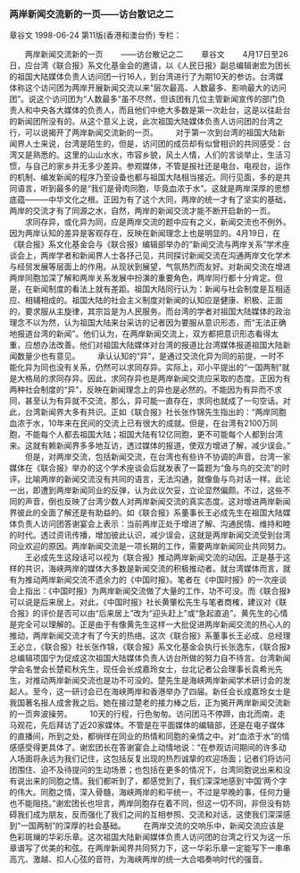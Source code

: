 ### 两岸新闻交流新的一页——访台散记之二
章谷文
1998-06-24
第11版(香港和澳台侨)
专栏：

　　两岸新闻交流新的一页
　　——访台散记之二
　　章谷文
　　4月17日至26日，应台湾《联合报》系文化基金会的邀请，以《人民日报》副总编辑谢宏为团长的祖国大陆媒体负责人访问团一行16人，到台湾进行了为期10天的参访。台湾媒体称这个访问团为两岸开展新闻交流以来“层次最高、人数最多、影响最大的访问团”。说这个访问团为“人数最多”虽不尽然，但该团有几位主管新闻宣传的部门负责人和中央各大媒体的负责人，而且他们中绝大多数是第一次赴台，这是以往赴台的新闻团所没有的。从这个意义上说，此次祖国大陆媒体负责人访问团的台湾之行，可以说揭开了两岸新闻交流新的一页。
　　对于第一次到台湾的祖国大陆新闻界人士来说，台湾是陌生的，但是，访问团的成员却有似曾相识的共同感受：台湾又是熟悉的。这里的山山水水，市容乡貌，风土人情，人们的言谈举止，生活习惯，与自己的家乡并无多少差异。参观媒体，不管是报社还是电台、电视台，运作的机制、编发新闻的程序乃至设备也都与祖国大陆相当接近。同行见面，多的是共同语言，听到最多的是“我们是骨肉同胞，毕竟血浓于水”。这就是两岸深厚的思想底蕴———中华文化之根。正因为有了这个大同，两岸的统一才有了坚实的基础，两岸的交流才有了同源之水，自然，两岸的新闻交流才能不断开启新的一页。
　　求同存异，或化异为同，应是两岸交流的题中应有之义，新闻交流也不例外。因为两岸认知的差异是客观存在，反映在新闻理念上也是明显的。4月19日，在《联合报》系文化基金会与《联合报》编辑部举办的“新闻交流与两岸关系”学术座谈会上，两岸学者和新闻界人士各抒己见，共同探讨新闻交流在沟通两岸文化学术与经贸发展等层面上的作用。从现状到展望，气氛热烈而友好。对新闻交流在增进两岸同胞加深了解和两岸关系发展中扮演的重要角色，两岸同行都十分肯定。但是，在新闻制度的看法上就有差距。祖国大陆同行认为：新闻与社会制度是互相适应、相辅相成的。祖国大陆的社会主义制度对新闻的认知应是健康、积极、正面的，要求服从主旋律，其宗旨是为人民服务。而台湾的学者对祖国大陆媒体的政治理念不以为然，认为祖国大陆来台采访的记者因为要服从意识形态，而“无法正确地报道台湾的新闻”。他们认为，在两岸新闻交流上，双方都把意识形态看得太重，应想办法改善。他们对祖国大陆媒体对台湾的报道比台湾媒体报道祖国大陆新闻数量少也有意见。
　　承认认知的“异”，是通过交流化异为同的前提，一时不能化异为同也没有关系，仍然可以求同存异。实际上，邓小平提出的“一国两制”就是大格局的求同存异。因此，求同存异也是两岸新闻交流应采取的态度。正因为有两种社会制度的“异”，反映在新闻理念上的异也是必然的。不能因为有异而不求同，甚至认为有异就不交流，那么，异可能一直存在，求同也就成了一句空话。对此，台湾新闻界大多有共识。正如《联合报》社长张作锦先生指出的：“两岸同胞血浓于水，10年来在民间的交流上已有很大的成就。但是，在台湾有2100万同胞，不能每个人都去祖国大陆；祖国大陆有12亿同胞，更不可能每个人都到台湾来。这就有赖新闻界多多地互访，透过媒体的报道，使双方增进了解，减少误会。”
　　但是，对两岸交流，包括新闻交流，在台湾也有些许不协调的声音。台湾一家媒体在《联合报》举办的这个学术座谈会后就发表了一篇题为“鱼与鸟的交流”的时评。比喻两岸的新闻交流没有共同的语言，无法沟通，就像鱼与鸟对话一样。此论一出，即遭到两岸新闻同业的反弹，认为此议欠妥，立论显然偏颇。不过，这些不同的声音，倒也反映了台湾少数人对两岸新闻交流的真实态度。这对增进两岸新闻界彼此的全面了解还是有助益的。如《联合报》系董事长王必成先生在祖国大陆媒体负责人访问团答谢宴会上表示：当前两岸正处于增进了解、沟通民情、维持和睦的时代。透过资讯传播，增加彼此认识，减少误会，这就是两岸新闻交流受到台湾同业欢迎的原因。两岸新闻交流是一项长期的工作，需要两岸新闻同业共同努力。
　　王必成先生这段话可以视为《联合报》推动两岸新闻交流的动因。正是基于这样的共识，海峡两岸的媒体大多数是新闻交流的积极推动者。就台湾媒体而言，就有为推动两岸新闻交流不遗余力的《中国时报》。笔者在《中国时报》的一次座谈会上指出：《中国时报》为两岸新闻交流做了大量的工作，功不可没。而《联合报》可以说是后来居上。对此，《中国时报》社长黄肇松先生与笔者商榷，建议对《联合报》的评价是否可以由“后来居上”改为“迎头赶上”或“急起直追”。黄先生的心情是完全可以理解的。正是由于有像黄先生这样一大批促进两岸新闻交流的热心人的推动，两岸新闻交流才有了今天的热络。这次《联合报》系董事长王必成、总经理王必立，《联合报》社长张作锦，《联合报》系文化基金会执行长张逸东，《联合报》总编辑项国宁为促成这次祖国大陆媒体负责人访台所做的努力自不待言。台湾新闻学会名誉会长楚崧秋先生，现任会长成嘉玲女士，台北记者公会理事长袁希光先生，对推动两岸新闻交流也是功不可没的。楚先生是海峡两岸新闻学术研讨会的发起人。至今，这一研讨会已在海峡两岸和香港举办了四届。新任会长成嘉玲女士是我国著名报人成舍我之后。她在接过楚老的接力棒之后，正为揭开两岸新闻交流新的一页奔波操劳。
　　10天的行程，行色匆匆。访问团马不停蹄，由北而南，走马观花，先后拜访了近20家媒体。不管是在平面媒体的编辑部，还是在电子媒体的直播间，所到之处，都徜徉在同业的热情和同胞的亲情之中。对“血浓于水”的情感感受得更具体了。谢宏团长在答谢宴会上动情地说：“在参观访问期间的许多动人场面将永远为我们记住，这包括反复出现的热烈诚挚的欢迎场面；记者们将访问团围住、迫不及待提问的生动场景；也包括在更多的情况下，台湾同胞说出来和没有说出来的同胞之情。我们都听到了，都感觉到了，我们深深地感到‘中国’两个字的伟大。同胞之情，深入骨髓，海峡两岸的和平统一，不过是早晚的事，任何力量也不能阻挠。”谢宏团长也坦言，两岸同胞存在着不同，但这一切不同，非但没有妨碍我们成为朋友，反而强化了我们之间的互相参照、交流和对话，这使我们深深感到“一国两制”的深厚的社会基础。
　　在两岸交流的交响乐中，新闻交流应该是色彩斑斓的华彩乐章。这次祖国大陆新闻媒体负责人访问团的台湾之行又为这一乐章谱写了优美的和弦。在两岸新闻界共同努力下，这一华彩乐章一定能写下一串串高亢、激越、扣人心弦的音符，为海峡两岸的统一大合唱奏响时代的强音。
　　
